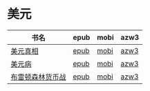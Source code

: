 # 美元

| 书名 | epub | mobi | azw3 |
| --- | --- | --- | --- |
| [美元真相](http://ct.dalanmei.com/f/31084289-570348660-8c8586) | [epub](http://ct.dalanmei.com/f/31084289-570348660-8c8586) | [mobi](http://ct.dalanmei.com/f/31084289-570159116-b7e084) | [azw3](http://ct.dalanmei.com/f/31084289-571400396-afba5d) |
| [美元病](http://ct.dalanmei.com/f/31084289-572093627-01d14d) | [epub](http://ct.dalanmei.com/f/31084289-572093627-01d14d) | [mobi](http://ct.dalanmei.com/f/31084289-571727074-347c71) | [azw3](http://ct.dalanmei.com/f/31084289-572114483-56fe91) |
| [布雷顿森林货币战](http://ct.dalanmei.com/f/31084289-571781019-fdd87c) | [epub](http://ct.dalanmei.com/f/31084289-571781019-fdd87c) | [mobi](http://ct.dalanmei.com/f/31084289-571526146-202c51) | [azw3](http://ct.dalanmei.com/f/31084289-571880826-635e93) |
